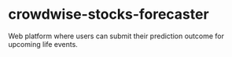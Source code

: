 # crowdwise-stocks-forecaster
Web platform where users can submit their prediction outcome for upcoming life events. 
